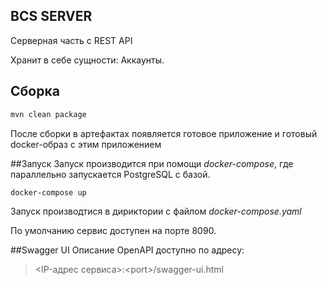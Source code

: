 BCS SERVER
-
Серверная часть с REST API

Хранит в себе сущности: Аккаунты.

## Сборка

```bash
mvn clean package
```
После сборки в артефактах появляется готовое приложение и готовый docker-образ c этим приложением

##Запуск
Запуск производится при помощи _docker-compose_, где параллельно запускается PostgreSQL с базой.
```bash
docker-compose up
```
Запуск производтися в дириктории с файлом _docker-compose.yaml_

По умолчанию сервис доступен на порте 8090.

##Swagger UI
Описание OpenAPI доступно по адресу:
> <IP-адрес сервиса>:<port<port>>/swagger-ui.html
